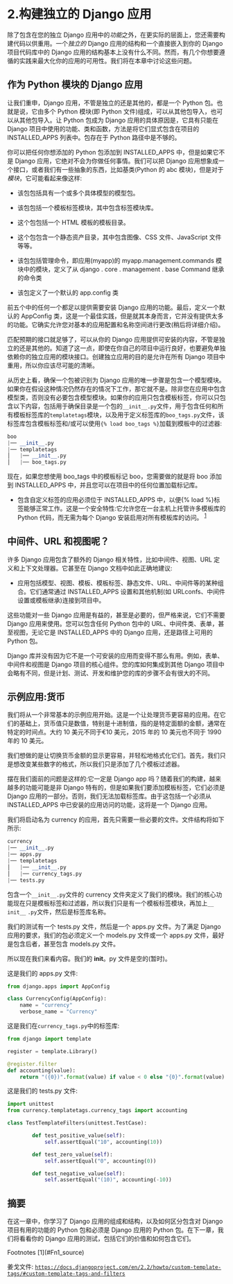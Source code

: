 # 2.构建独立的 Django 应用

除了包含在您的独立 Django 应用中的*功能*之外，在更实际的层面上，您还需要构建代码以供重用。一个*独立的* Django 应用的结构和一个直接嵌入到你的 Django 项目代码库中的 Django 应用的结构基本上没有什么不同。然而，有几个你想要遵循的实践来最大化你的应用的可用性。我们将在本章中讨论这些问题。

## 作为 Python 模块的 Django 应用

让我们重申，Django 应用，不管是独立的还是其他的，都是一个 Python 包。也就是说，它由多个 Python 模块(即 Python 文件)组成，可以从其他包导入，也可以从其他包导入。让 Python 包成为 Django 应用的具体原因是，它具有只能在 Django 项目中使用的功能、类和函数，方法是将它们显式包含在项目的 INSTALLED_APPS 列表中。包存在于 Python 路径中是不够的。

你可以把任何你想添加的 Python 包添加到 INSTALLED_APPS 中，但是如果它不是 Django 应用，它绝对不会为你做任何事情。我们可以把 Django 应用想象成一个接口，或者我们有一些抽象的东西，比如基类(Python 的 abc 模块)，但是对于*模块*，它可能看起来像这样:

*   该包包括具有一个或多个具体模型的模型包。

*   该包包括一个模板标签模块，其中包含标签模块库。

*   这个包包括一个 HTML 模板的模板目录。

*   这个包包含一个静态资产目录，其中包含图像、CSS 文件、JavaScript 文件等等。

*   该包包括管理命令，即应用(myapp)的 myapp.management.commands 模块中的模块，定义了从 django . core . management . base Command 继承的命令类

*   该包定义了一个默认的 app.config 类

前五个中的任何一个都足以提供需要安装 Django 应用的功能。最后，定义一个默认的 AppConfig 类，这是一个最佳实践，但是就其本身而言，它并没有提供太多的功能。它确实允许您对基本的应用配置和名称空间进行更改(稍后将详细介绍)。

匹配预期的接口就足够了，可以从你的 Django 应用提供可安装的内容，不管是独立的还是其他的。知道了这一点，即使在你自己的项目中运行良好，也要避免单独依赖你的独立应用的模块接口。创建独立应用的目的是允许在所有 Django 项目中重用，所以你应该尽可能的清晰。

从历史上看，确保一个包被识别为 Django 应用的唯一步骤是包含一个模型模块。如果你在假设这种情况仍然存在的情况下工作，那它就不是。除非您在应用中包含模型类，否则没有必要包含模型模块。如果你的应用只包含模板标签，你可以只包含以下内容，包括用于确保目录是一个包的`__init__.py`文件，用于包含任何和所有模板标签库的`templatetags`模块，以及用于定义标签库的`boo_tags.py`文件，该标签库包含模板标签和/或可以使用`{% load boo_tags %}`加载到模板中的过滤器:

```py
boo
|── __init__.py
|── templatetags
│   |── __init__.py
│   |── boo_tags.py

```

现在，如果您想使用 boo_tags 中的模板标记 boo，您需要做的就是将 boo 添加到 INSTALLED_APPS 中，并且您可以在项目中的任何位置加载标记库。

*   包含自定义标签的应用必须位于 INSTALLED_APPS 中，以便{% load %}标签能够正常工作。这是一个安全特性:它允许您在一台主机上托管许多模板库的 Python 代码，而无需为每个 Django 安装启用对所有模板库的访问。 <sup>[1](#Fn1)</sup>

## 中间件、URL 和视图呢？

许多 Django 应用包含了额外的 Django 相关特性，比如中间件、视图、URL 定义和上下文处理器。它甚至在 Django 文档中如此正确地建议:

*   应用包括模型、视图、模板、模板标签、静态文件、URL、中间件等的某种组合。它们通常通过 INSTALLED_APPS 设置和其他机制(如 URLconfs、中间件设置或模板继承)连接到项目中。

这些功能对一些 Django 应用是有益的，甚至是必要的，但严格来说，它们不需要 Django 应用来使用。您可以包含任何 Python 包中的 URL、中间件类、表单，甚至视图，无论它是 INSTALLED_APPS 中的 Django 应用，还是路径上可用的 Python 包。

Django 库并没有因为它不是一个可安装的应用而变得不那么有用。例如，表单、中间件和视图是 Django 项目的核心组件。您的库如何集成到其他 Django 项目中会略有不同，但是计划、测试、开发和维护您的库的步骤不会有很大的不同。

## 示例应用:货币

我们将从一个非常基本的示例应用开始。这是一个让处理货币更容易的应用。在它们的基础上，货币值只是数值，特别是十进制值，指的是特定面额的金额，通常在特定的时间点。大约 10 美元不同于€10 美元，2015 年的 10 美元也不同于 1990 年的 10 美元。

我们想做的是让切换货币金额的显示更容易，并轻松地格式化它们。首先，我们只是想改变某些数字的格式，所以我们只是添加了几个模板过滤器。

摆在我们面前的问题是这样的:它一定是 Django app 吗？随着我们的构建，越来越多的功能可能是非 Django 特有的，但是如果我们要添加模板标签，它们必须是 Django 应用的一部分。否则，我们无法加载标签库。由于这包括一个必须从 INSTALLED_APPS 中已安装的应用访问的功能，这将是一个 Django 应用。

我们将启动名为 currency 的应用，首先只需要一些必要的文件。文件结构将如下所示:

```py
currency
|── __init__.py
|── apps.py
|── templatetags
│   |── __init__.py
│   |── currency_tags.py
|── tests.py

```

包含一个`__init__.py`文件的 currency 文件夹定义了我们的模块。我们的核心功能现在只是模板标签和过滤器，所以我们只是有一个模板标签模块，再加上`__` `init__` `.py`文件，然后是标签库名称。

我们的测试有一个 tests.py 文件，然后是一个 apps.py 文件。为了满足 Django 应用的要求，我们的包必须定义一个 models.py 文件或一个 apps.py 文件，最好是包含后者，甚至包含 models.py 文件。

所以现在我们来看内容。我们的 __init__。py 文件是空的(暂时)。

这是我们的 apps.py 文件:

```py
from django.apps import AppConfig

class CurrencyConfig(AppConfig):
    name = "currency"
    verbose_name = "Currency"

```

这是我们在`currency_tags.py`中的标签库:

```py
from django import template

register = template.Library()

@register.filter
def accounting(value):
    return "({0})".format(value) if value < 0 else "{0}".format(value)

```

这是我们的 tests.py 文件:

```py
import unittest
from currency.templatetags.currency_tags import accounting

class TestTemplateFilters(unittest.TestCase):

        def test_positive_value(self):
            self.assertEqual("10", accounting(10))

        def test_zero_value(self):
            self.assertEqual("0", accounting(0))

        def test_negative_value(self):
            self.assertEqual("(10)", accounting(-10))

```

## 摘要

在这一章中，你学习了 Django 应用的组成和结构，以及如何区分包含对 Django 项目有用的功能的 Python 包和必须是 Django 应用的 Python 包。在下一章，我们将看看你的 Django 应用的测试，包括它们的价值和如何包含它们。

<aside aria-label="Footnotes" class="FootnoteSection" epub:type="footnotes">Footnotes [1](#Fn1_source)

姜戈文件: [`https://docs.djangoproject.com/en/2.2/howto/custom-template-tags/#custom-template-tags-and-filters`](https://docs.djangoproject.com/en/2.2/howto/custom-template-tags/%2523custom-template-tags-and-filters)

 </aside>